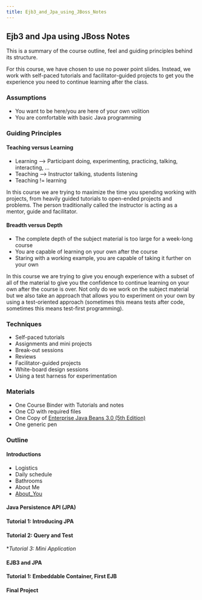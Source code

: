 ```yaml
---
title: Ejb3_and_Jpa_using_JBoss_Notes
---
```

## Ejb3 and Jpa using JBoss Notes

This is a summary of the course outline, feel and guiding principles behind its structure.

For this course, we have chosen to use no power point slides. Instead, we work with self-paced tutorials and facilitator-guided projects to get you the experience you need to continue learning after the class.

### Assumptions
* You want to be here/you are here of your own volition
* You are comfortable with basic Java programming

### Guiding Principles
#### Teaching versus Learning
* Learning --> Participant doing, experimenting, practicing, talking, interacting, ...
* Teaching --> Instructor talking, students listening
* Teaching != learning

In this course we are trying to maximize the time you spending working with projects, from heavily guided tutorials to open-ended projects and problems. The person traditionally called the instructor is acting as a mentor, guide and facilitator.

#### Breadth versus Depth
* The complete depth of the subject material is too large for a week-long course
* You are capable of learning on your own after the course
* Staring with a working example, you are capable of taking it further on your own

In this course we are trying to give you enough experience with a subset of all of the material to give you the confidence to continue learning on your own after the course is over. Not only do we work on the subject material but we also take an approach that allows you to experiment on your own by using a test-oriented approach (sometimes this means tests after code, sometimes this means test-first programming).

### Techniques
* Self-paced tutorials
* Assignments and mini projects
* Break-out sessions
* Reviews
* Facilitator-guided projects
* White-board design sessions
* Using a test harness for experimentation

### Materials
* One Course Binder with Tutorials and notes
* One CD with required files
* One Copy of [Enterprise Java Beans 3.0 (5th Edition)](http://www.amazon.com/Enterprise-JavaBeans-3-0-Bill-Burke/dp/059600978X/sr=8-2/qid=1165793312/ref=pd_bbs_2/103-7006222-7899056?ie=UTF8&s=books)
* One generic pen

### Outline

#### Introductions
* Logistics
* Daily schedule
* Bathrooms
* About Me
* [About_You](About_You)

#### Java Persistence API (JPA)
#### Tutorial 1: Introducing JPA

#### Tutorial 2: Query and Test

**Tutorial 3: Mini Application*

#### EJB3 and JPA
#### Tutorial 1: Embeddable Container, First EJB



#### Final Project
